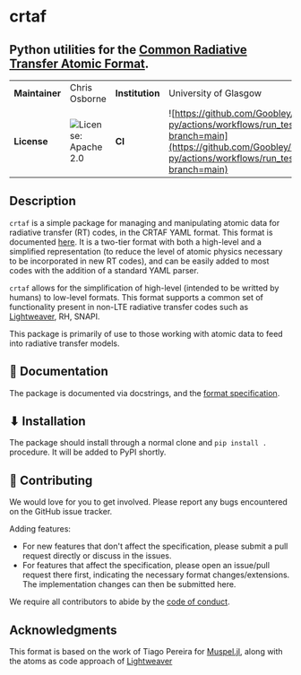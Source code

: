 crtaf
=====
Python utilities for the [Common Radiative Transfer Atomic Format](https://github.com/Goobley/CommonRTAtomicFormat).
-------------------------------------------------------------------------------------------------------------------


|   |   |   |   |
|---|---|---|---|
| __Maintainer__ | Chris Osborne | __Institution__ | University of Glasgow  |
| __License__ | ![License: Apache 2.0](https://img.shields.io/badge/License-Apache_2.0-blue) | __CI__ | ![https://github.com/Goobley/crtaf-py/actions/workflows/run_tests.yaml/badge.svg?branch=main](https://github.com/Goobley/crtaf-py/actions/workflows/run_tests.yaml/badge.svg?branch=main)


Description
-----------

`crtaf` is a simple package for managing and manipulating atomic data for radiative transfer (RT) codes, in the CRTAF YAML format.
This format is documented [here](https://github.com/Goobley/CommonRTAtomicFormat).
It is a two-tier format with both a high-level and a simplified representation (to reduce the level of atomic physics necessary to be incorporated in new RT codes), and can be easily added to most codes with the addition of a standard YAML parser.

`crtaf` allows for the simplification of high-level (intended to be writted by humans) to low-level formats.
This format supports a common set of functionality present in non-LTE radiative transfer codes such as [Lightweaver](https://github.com/Goobley/Lightweaver), RH, SNAPI.

This package is primarily of use to those working with atomic data to feed into radiative transfer models.

📖 Documentation
----------------

The package is documented via docstrings, and the [format specification](https://github.com/Goobley/CommonRTAtomicFormat).

⬇ Installation
--------------

The package should install through a normal clone and `pip install .` procedure.
It will be added to PyPI shortly.

🤝 Contributing
---------------

We would love for you to get involved.
Please report any bugs encountered on the GitHub issue tracker.

Adding features:
- For new features that don't affect the specification, please submit a pull
request directly or discuss in the issues.
- For features that affect the specification, please open an issue/pull request there first, indicating the necessary format changes/extensions. The implementation changes can then be submitted here.

We require all contributors to abide by the [code of conduct](CODE_OF_CONDUCT.md).

Acknowledgments
---------------

This format is based on the work of Tiago Pereira for [Muspel.jl](https://github.com/tiagopereira/Muspel.jl), along with the atoms as code approach of [Lightweaver](https://github.com/Lightweaver)
